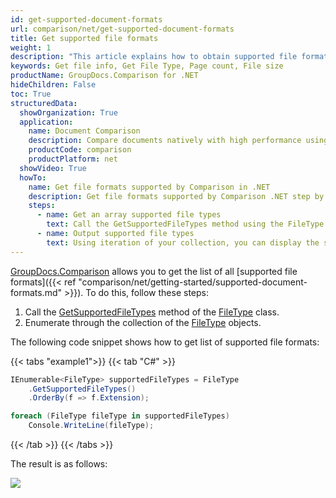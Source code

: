 ```yaml
---
id: get-supported-document-formats
url: comparison/net/get-supported-document-formats
title: Get supported file formats
weight: 1
description: "This article explains how to obtain supported file formats list when viewing documents with GroupDocs.Comparison within your .NET applications."
keywords: Get file info, Get File Type, Page count, File size
productName: GroupDocs.Comparison for .NET
hideChildren: False
toc: True
structuredData:
  showOrganization: True
  application:
    name: Document Comparison
    description: Compare documents natively with high performance using C# language and GroupDocs.Comparison for .NET
    productCode: comparison
    productPlatform: net
  showVideo: True
  howTo:
    name: Get file formats supported by Comparison in .NET
    description: Get file formats supported by Comparison .NET step by step
    steps:
      - name: Get an array supported file types
        text: Call the GetSupportedFileTypes method using the FileType object. Additional OrderBy method can be sorting rezulting array, it using lambda expression as parameter. And assign the result to a collection with a FileType data type, with the possibility of iteration.
      - name: Output supported file types
        text: Using iteration of your collection, you can display the supported data types, for example, to the console.
---
```


[GroupDocs.Comparison](https://products.groupdocs.com/comparison/net) allows you to get the list of all [supported file formats]({{< ref "comparison/net/getting-started/supported-document-formats.md" >}}). To do this, follow these steps:

1. Call the [GetSupportedFileTypes](https://reference.groupdocs.com/comparison/net/groupdocs.comparison.result/filetype/methods/getsupportedfiletypes) method of the [FileType](https://reference.groupdocs.com/comparison/net/groupdocs.comparison.result/filetype) class.
2. Enumerate through the collection of the [FileType](https://reference.groupdocs.com/comparison/net/groupdocs.comparison.result/filetype) objects.

The following code snippet shows how to get list of supported file formats:

{{< tabs "example1">}}
{{< tab "C#" >}}
```csharp
IEnumerable<FileType> supportedFileTypes = FileType
	.GetSupportedFileTypes()
	.OrderBy(f => f.Extension);

foreach (FileType fileType in supportedFileTypes)
	Console.WriteLine(fileType);
```
{{< /tab >}}
{{< /tabs >}}

The result is as follows:

![](/comparison/net/images/get-supported-formats.png)
